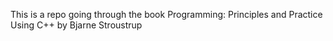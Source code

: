 This is a repo going through the book Programming: Principles and Practice Using C++ by Bjarne Stroustrup